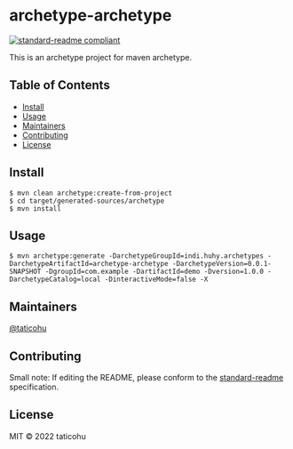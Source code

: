 # archetype-archetype

[![standard-readme compliant](https://img.shields.io/badge/standard--readme-OK-green.svg?style=flat-square)](https://github.com/RichardLitt/standard-readme)

This is an archetype project for maven archetype.

## Table of Contents

- [Install](#install)
- [Usage](#usage)
- [Maintainers](#maintainers)
- [Contributing](#contributing)
- [License](#license)

## Install

``` shell
$ mvn clean archetype:create-from-project
$ cd target/generated-sources/archetype
$ mvn install
```

## Usage

```
$ mvn archetype:generate -DarchetypeGroupId=indi.huhy.archetypes -DarchetypeArtifactId=archetype-archetype -DarchetypeVersion=0.0.1-SNAPSHOT -DgroupId=com.example -DartifactId=demo -Dversion=1.0.0 -DarchetypeCatalog=local -DinteractiveMode=false -X
```

## Maintainers

[@taticohu](https://github.com/taticohu)

## Contributing



Small note: If editing the README, please conform to the [standard-readme](https://github.com/RichardLitt/standard-readme) specification.

## License

MIT © 2022 taticohu
